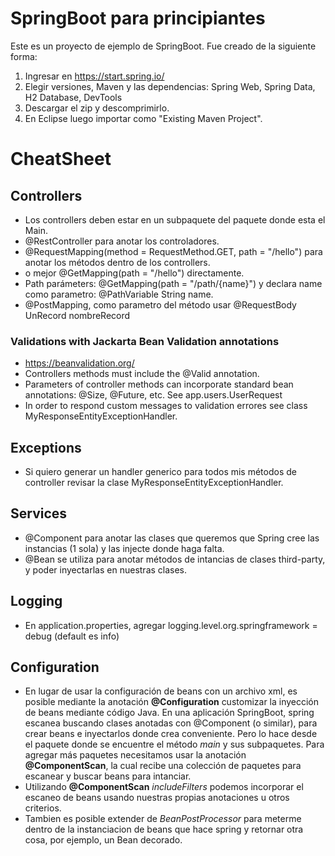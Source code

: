 # SpringBoot para principiantes

Este es un proyecto de ejemplo de SpringBoot. Fue creado de la siguiente forma:

1. Ingresar en https://start.spring.io/
2. Elegir versiones, Maven y las dependencias: Spring Web, Spring Data, H2 Database, DevTools
3. Descargar el zip y descomprimirlo.
4. En Eclipse luego importar como "Existing Maven Project".

# CheatSheet

## Controllers

- Los controllers deben estar en un subpaquete del paquete donde esta el Main.
- @RestController para anotar los controladores.
- @RequestMapping(method = RequestMethod.GET,  path = "/hello") para anotar los métodos dentro de los controllers.
- o mejor @GetMapping(path = "/hello") directamente.
- Path parámeters: @GetMapping(path = "/path/{name}") y declara name como parametro: @PathVariable String name.
- @PostMapping, como parametro del método usar @RequestBody UnRecord nombreRecord

### Validations with Jackarta Bean Validation annotations
- https://beanvalidation.org/
- Controllers methods must include the @Valid annotation.
- Parameters of controller methods can incorporate standard bean annotations: @Size, @Future, etc. See app.users.UserRequest
- In order to respond custom messages to validation errores see class MyResponseEntityExceptionHandler.
 
## Exceptions
- Si quiero generar un handler generico para todos mis métodos de controller revisar la clase MyResponseEntityExceptionHandler.

## Services

- @Component para anotar las clases que queremos que Spring cree las instancias (1 sola) y las injecte donde haga falta.
- @Bean se utiliza para anotar métodos de intancias de clases third-party, y poder inyectarlas en nuestras clases.

## Logging
- En application.properties, agregar logging.level.org.springframework = debug (default es info)

## Configuration
- En lugar de usar la configuración de beans con un archivo xml, es posible mediante la anotación **@Configuration** customizar la inyección de beans mediante código Java. En una aplicación SpringBoot, spring escanea buscando clases anotadas con @Component (o similar), para crear beans e inyectarlos donde crea conveniente. Pero lo hace desde el paquete donde se encuentre el método *main* y sus subpaquetes. Para agregar más paquetes necesitamos usar la anotación **@ComponentScan**, la cual recibe una colección de paquetes para escanear y buscar beans para intanciar.
- Utilizando **@ComponentScan** *includeFilters* podemos incorporar el escaneo de beans usando nuestras propias anotaciones u otros criterios.
- Tambien es posible extender de *BeanPostProcessor* para meterme dentro de la instanciacion de beans que hace spring y retornar otra cosa, por ejemplo, un Bean decorado. 